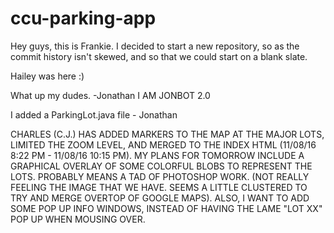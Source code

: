 # ccu-parking-app

Hey guys, this is Frankie.  I decided to start a new repository, so as the commit history isn't skewed, and so that we could start on a blank slate.

Hailey was here :)

What up my dudes. -Jonathan
I AM JONBOT 2.0


I added a ParkingLot.java file - Jonathan

CHARLES (C.J.) HAS ADDED MARKERS TO THE MAP AT THE MAJOR LOTS, LIMITED THE ZOOM LEVEL, AND MERGED TO THE INDEX HTML (11/08/16 8:22 PM - 11/08/16 10:15 PM). MY PLANS FOR TOMORROW INCLUDE A GRAPHICAL OVERLAY OF SOME COLORFUL BLOBS TO REPRESENT THE LOTS. PROBABLY MEANS A TAD OF PHOTOSHOP WORK.  (NOT REALLY FEELING THE IMAGE THAT WE HAVE. SEEMS A LITTLE CLUSTERED TO TRY AND MERGE OVERTOP OF GOOGLE MAPS). ALSO, I WANT TO ADD SOME POP UP INFO WINDOWS, INSTEAD OF HAVING THE LAME "LOT XX" POP UP WHEN MOUSING OVER.  
